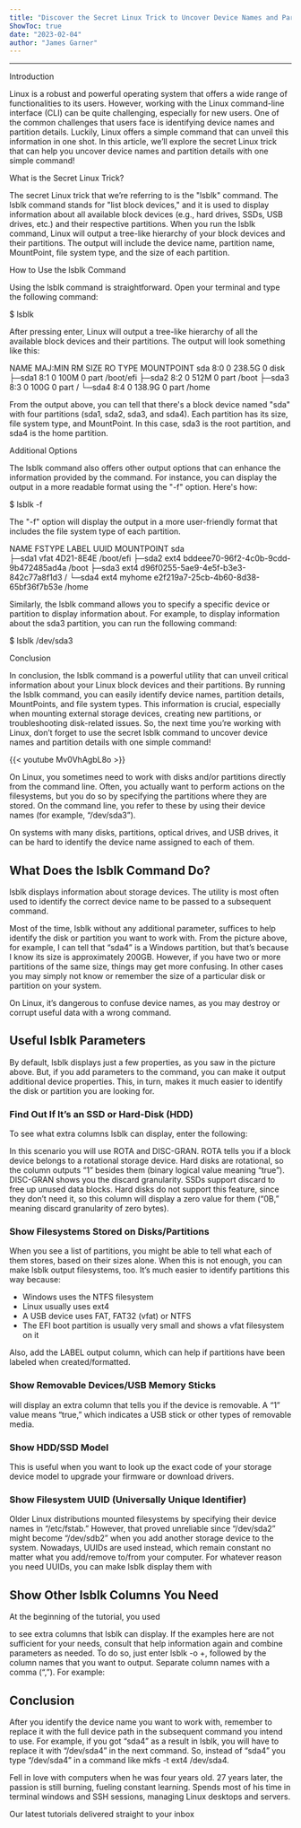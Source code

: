 ```yaml
---
title: "Discover the Secret Linux Trick to Uncover Device Names and Partition Details with One Simple Command!"
ShowToc: true 
date: "2023-02-04"
author: "James Garner"
---
```

*****
Introduction

Linux is a robust and powerful operating system that offers a wide range of functionalities to its users. However, working with the Linux command-line interface (CLI) can be quite challenging, especially for new users. One of the common challenges that users face is identifying device names and partition details. Luckily, Linux offers a simple command that can unveil this information in one shot. In this article, we’ll explore the secret Linux trick that can help you uncover device names and partition details with one simple command!

What is the Secret Linux Trick?

The secret Linux trick that we’re referring to is the "lsblk" command. The lsblk command stands for "list block devices," and it is used to display information about all available block devices (e.g., hard drives, SSDs, USB drives, etc.) and their respective partitions. When you run the lsblk command, Linux will output a tree-like hierarchy of your block devices and their partitions. The output will include the device name, partition name, MountPoint, file system type, and the size of each partition.

How to Use the lsblk Command

Using the lsblk command is straightforward. Open your terminal and type the following command:

$ lsblk 

After pressing enter, Linux will output a tree-like hierarchy of all the available block devices and their partitions. The output will look something like this:

NAME    MAJ:MIN RM   SIZE RO TYPE MOUNTPOINT
sda       8:0    0 238.5G  0 disk
├─sda1    8:1    0  100M  0 part /boot/efi
├─sda2    8:2    0  512M  0 part /boot
├─sda3    8:3    0  100G  0 part /
└─sda4    8:4    0 138.9G  0 part /home

From the output above, you can tell that there's a block device named "sda" with four partitions (sda1, sda2, sda3, and sda4). Each partition has its size, file system type, and MountPoint. In this case, sda3 is the root partition, and sda4 is the home partition.

Additional Options

The lsblk command also offers other output options that can enhance the information provided by the command. For instance, you can display the output in a more readable format using the "-f" option. Here's how:

$ lsblk -f

The "-f" option will display the output in a more user-friendly format that includes the file system type of each partition.

NAME    FSTYPE   LABEL       UUID                                 MOUNTPOINT
sda             
├─sda1 vfat                 4D21-8E4E                            /boot/efi
├─sda2 ext4                 bddeee70-96f2-4c0b-9cdd-9b472485ad4a   /boot
├─sda3 ext4                 d96f0255-5ae9-4e5f-b3e3-842c77a8f1d3   /
└─sda4 ext4     myhome      e2f219a7-25cb-4b60-8d38-65bf36f7b53e   /home

Similarly, the lsblk command allows you to specify a specific device or partition to display information about. For example, to display information about the sda3 partition, you can run the following command:

$ lsblk /dev/sda3

Conclusion

In conclusion, the lsblk command is a powerful utility that can unveil critical information about your Linux block devices and their partitions. By running the lsblk command, you can easily identify device names, partition details, MountPoints, and file system types. This information is crucial, especially when mounting external storage devices, creating new partitions, or troubleshooting disk-related issues. So, the next time you’re working with Linux, don’t forget to use the secret lsblk command to uncover device names and partition details with one simple command!

{{< youtube Mv0VhAgbL8o >}} 



On Linux, you sometimes need to work with disks and/or partitions directly from the command line. Often, you actually want to perform actions on the filesystems, but you do so by specifying the partitions where they are stored. On the command line, you refer to these by using their device names (for example, “/dev/sda3”).
 
On systems with many disks, partitions, optical drives, and USB drives, it can be hard to identify the device name assigned to each of them.
 
## What Does the lsblk Command Do?
 
lsblk displays information about storage devices. The utility is most often used to identify the correct device name to be passed to a subsequent command.
 

 
Most of the time, lsblk without any additional parameter, suffices to help identify the disk or partition you want to work with. From the picture above, for example, I can tell that “sda4” is a Windows partition, but that’s because I know its size is approximately 200GB. However, if you have two or more partitions of the same size, things may get more confusing. In other cases you may simply not know or remember the size of a particular disk or partition on your system.
 
On Linux, it’s dangerous to confuse device names, as you may destroy or corrupt useful data with a wrong command.
 
## Useful lsblk Parameters
 
By default, lsblk displays just a few properties, as you saw in the picture above. But, if you add parameters to the command, you can make it output additional device properties. This, in turn, makes it much easier to identify the disk or partition you are looking for.
 
### Find Out If It’s an SSD or Hard-Disk (HDD)
 
To see what extra columns lsblk can display, enter the following:
 
In this scenario you will use ROTA and DISC-GRAN. ROTA tells you if a block device belongs to a rotational storage device. Hard disks are rotational, so the column outputs “1” besides them (binary logical value meaning “true”). DISC-GRAN shows you the discard granularity. SSDs support discard to free up unused data blocks. Hard disks do not support this feature, since they don’t need it, so this column will display a zero value for them (“0B,” meaning discard granularity of zero bytes).
 
### Show Filesystems Stored on Disks/Partitions
 
When you see a list of partitions, you might be able to tell what each of them stores, based on their sizes alone. When this is not enough, you can make lsblk output filesystems, too. It’s much easier to identify partitions this way because:
 
- Windows uses the NTFS filesystem
 - Linux usually uses ext4
 - A USB device uses FAT, FAT32 (vfat) or NTFS
 - The EFI boot partition is usually very small and shows a vfat filesystem on it

 
Also, add the LABEL output column, which can help if partitions have been labeled when created/formatted.
 
### Show Removable Devices/USB Memory Sticks
 
will display an extra column that tells you if the device is removable. A “1” value means “true,” which indicates a USB stick or other types of removable media.
 
### Show HDD/SSD Model
 
This is useful when you want to look up the exact code of your storage device model to upgrade your firmware or download drivers.
 
### Show Filesystem UUID (Universally Unique Identifier)
 
Older Linux distributions mounted filesystems by specifying their device names in “/etc/fstab.” However, that proved unreliable since “/dev/sda2” might become “/dev/sdb2” when you add another storage device to the system. Nowadays, UUIDs are used instead, which remain constant no matter what you add/remove to/from your computer. For whatever reason you need UUIDs, you can make lsblk display them with
 
## Show Other lsblk Columns You Need
 
At the beginning of the tutorial, you used
 
to see extra columns that lsblk can display. If the examples here are not sufficient for your needs, consult that help information again and combine parameters as needed. To do so, just enter lsblk -o +, followed by the column names that you want to output. Separate column names with a comma (“,”). For example:
 
## Conclusion
 
After you identify the device name you want to work with, remember to replace it with the full device path in the subsequent command you intend to use. For example, if you got “sda4” as a result in lsblk, you will have to replace it with “/dev/sda4” in the next command. So, instead of “sda4” you type “/dev/sda4” in a command like mkfs -t ext4 /dev/sda4.
 
Fell in love with computers when he was four years old. 27 years later, the passion is still burning, fueling constant learning. Spends most of his time in terminal windows and SSH sessions, managing Linux desktops and servers.
 
Our latest tutorials delivered straight to your inbox



